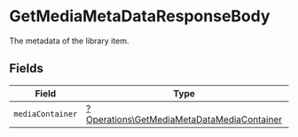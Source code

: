 # GetMediaMetaDataResponseBody

The metadata of the library item.


## Fields

| Field                                                                                                   | Type                                                                                                    | Required                                                                                                | Description                                                                                             |
| ------------------------------------------------------------------------------------------------------- | ------------------------------------------------------------------------------------------------------- | ------------------------------------------------------------------------------------------------------- | ------------------------------------------------------------------------------------------------------- |
| `mediaContainer`                                                                                        | [?Operations\GetMediaMetaDataMediaContainer](../../Models/Operations/GetMediaMetaDataMediaContainer.md) | :heavy_minus_sign:                                                                                      | N/A                                                                                                     |